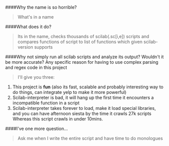 ####Why the name is so horrible?
> What's in a name

####What does it do?
> Its in the name, checks thousands of scilab(.sc[i,e]) scripts and compares functions of script to list of functions which given scilab-version supports

####Why not simply run all scilab scripts and analyze its output? Wouldn't it be more accurate? Any specific reason for having to use complex parsing and regex code in this project
> I'll give you three: <br/>

1. This project is **fun** (also its fast, scalable and probably interesting way to do things, can integrate yelp to make it more powerful)<br/>
2. Scilab-interpreter is bad, it will hang up the first time it encounters a incompatible function in a script<br/>
3. Scilab-interpreter takes forever to load, make it load special libraries, and you can have afternoon siesta by the time it crawls 27k scripts<br/> Whereas this script crawls in under 10mins. 

####I've one more question...
> Ask me when I write the entire script and have time to do monologues
